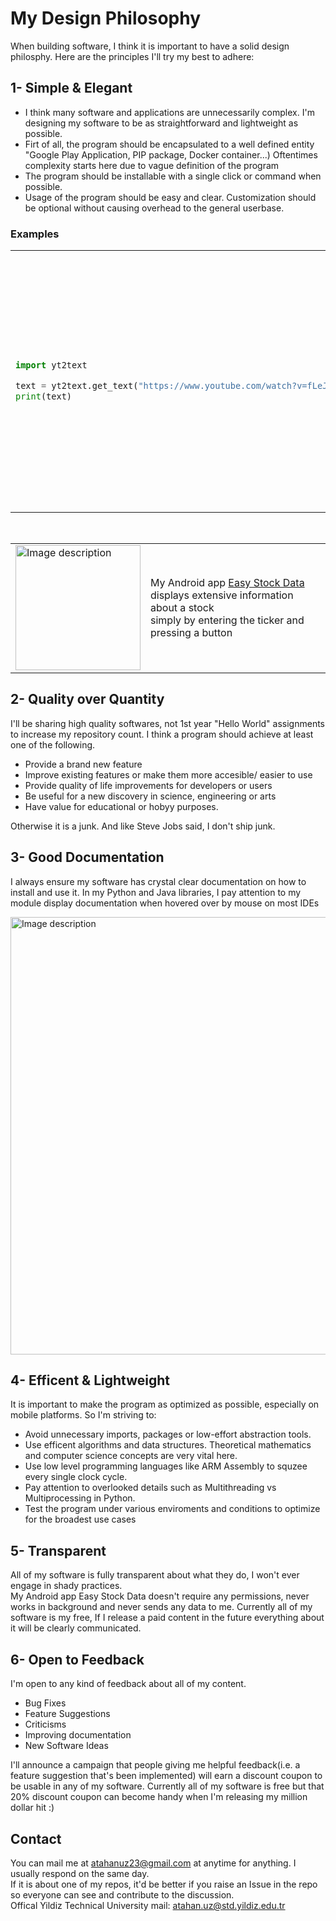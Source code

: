 # My Design Philosophy

When building software, I think it is important to have a solid design philosphy. Here are the principles I'll try my best to adhere:

## 1- Simple & Elegant 

- I think many software and applications are unnecessarily complex. I'm designing my software to be as straightforward and lightweight as possible.
- Firt of all, the program should be encapsulated to a well defined entity "Google Play Application, PIP package, Docker container...) Oftentimes complexity starts here due to vague definition of the program
- The program should be installable with a single click or command when possible.
- Usage of the program should be easy and clear. Customization should be optional without causing overhead to the general userbase.

### Examples

<table>
<tr>
<td>

```python
import yt2text

text = yt2text.get_text("https://www.youtube.com/watch?v=fLeJJPxua3E")
print(text)
```

</td>
<td>

Usage of my y2text Python library. While there are many apps to extract text from a Youtube video, I believe mine is by far the simpliest.

</td>
</tr>
</table>

<br>

<table>
  <tr>
    <td>
      <img src="https://i.imgur.com/L10onvv.png" alt="Image description" style="width: 200px;"/>
    </td>
    <td>
      My Android app <a href="https://github.com/atahanuz/easy_stock_data">Easy Stock Data</a> displays extensive information about a stock <br> simply by entering the ticker and pressing a button
    </td>
  </tr>
</table>










## 2- Quality over Quantity

I'll be sharing high quality softwares, not 1st year "Hello World" assignments to increase my repository count. I think a program should achieve at least one of the following.

- Provide a brand new feature
- Improve existing features or make them more accesible/ easier to use
- Provide quality of life improvements for developers or users
- Be useful for a new discovery in science, engineering or arts
- Have value for educational or hobyy purposes.

Otherwise it is a junk. And like Steve Jobs said, I don't ship junk.



## 3- Good Documentation

I always ensure my software has crystal clear documentation on how to install and use it. In my Python and Java libraries, I pay attention to my module display documentation when hovered over by mouse on most IDEs

<img src="https://i.imgur.com/YjS798C.png" alt="Image description" style="width: 700px;"/>


## 4- Efficent & Lightweight
It is important to make the program as optimized as possible, especially on mobile platforms. So I'm striving to:

- Avoid unnecessary imports, packages or low-effort abstraction tools.
- Use efficent algorithms and data structures. Theoretical mathematics and computer science concepts are very vital here.
- Use low level programming languages like ARM Assembly to squzee every single clock cycle.
- Pay attention to overlooked details such as Multithreading vs Multiprocessing in Python.
- Test the program under various enviroments and conditions to optimize for the broadest use cases


## 5- Transparent

All of my software is fully transparent about what they do, I won't ever engage in shady practices.<br>
My Android app Easy Stock Data doesn't require any permissions, never works in background and never sends any data to me.
Currently all of my software is my free, If I release a paid content in the future everything about it will be clearly communicated.


## 6- Open to Feedback

I'm open to any kind of feedback about all of my content. 

- Bug Fixes
- Feature Suggestions
- Criticisms
- Improving documentation
- New Software Ideas

I'll announce a campaign that people giving me helpful feedback(i.e. a feature suggestion that's been implemented) will earn a discount coupon to be usable in any of my software. Currently all of my software is free but that 20% discount coupon can become handy when I'm releasing my million dollar hit :)


## Contact
You can mail me at atahanuz23@gmail.com at anytime for anything. I usually respond on the same day.
<br>
If it is about one of my repos, it'd be better if you raise an Issue in the repo so everyone can see and contribute to the discussion.
<br>
Offical Yildiz Technical University mail: atahan.uz@std.yildiz.edu.tr


  






